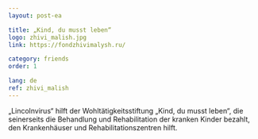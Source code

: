 ```yaml
---
layout: post-ea

title: „Kind, du musst leben“
logo: zhivi_malish.jpg
link: https://fondzhivimalysh.ru/

category: friends
order: 1

lang: de
ref: zhivi_malish
---
```


„Lincolnvirus“ hilft der Wohltätigkeitsstiftung „Kind, du musst leben“, die seinerseits die Behandlung und Rehabilitation der kranken Kinder bezahlt, den Krankenhäuser und Rehabilitationszentren hilft.